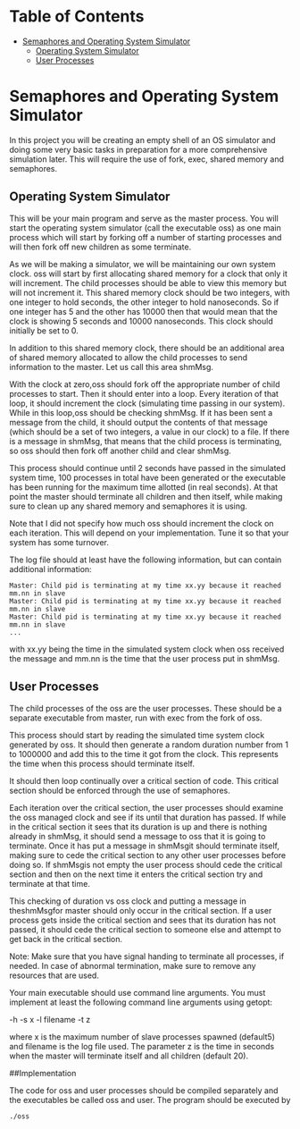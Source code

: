 Table of Contents
=================

   * [Semaphores and Operating System Simulator](#semaphores-and-operating-system-simulator)
      * [Operating System Simulator](#operating-system-simulator)
      * [User Processes](#user-processes)

# Semaphores and Operating System Simulator

In this project you will be creating an empty shell of an OS simulator and doing some very basic tasks in preparation for a more comprehensive simulation later. This will require the use of fork, exec, shared memory and semaphores.

## Operating System Simulator

This will be your main program and serve as the master process. You will start the operating system simulator (call the executable oss) as one main process which will start by forking off a number of starting processes and will then fork off new children as some terminate.

As we will be making a simulator, we will be maintaining our own system clock. oss will start by first allocating shared memory for a clock that only it will increment. The child processes should be able to view this memory but will not increment it. This shared memory clock should be two integers, with one integer to hold seconds, the other integer to hold nanoseconds. So if one integer has 5 and the other has 10000 then that would mean that the clock is showing 5 seconds and 10000 nanoseconds. This clock should initially be set to 0.

In addition to this shared memory clock, there should be an additional area of shared memory allocated to allow the child processes to send information to the master. Let us call this area shmMsg.

With the clock at zero,oss should fork off the appropriate number of child processes to start. Then it should enter into a loop. Every iteration of that loop, it should increment the clock (simulating time passing in our system). While in this loop,oss should be checking shmMsg. If it has been sent a message from the child, it should output the contents of that message (which should be a set of two integers, a value in our clock) to a file. If there is a message in shmMsg, that means that the child process is terminating, so oss should then fork off another child and clear shmMsg. 

This process should continue until 2 seconds have passed in the simulated system time, 100 processes in total have been generated or the executable has been running for the maximum time allotted (in real seconds). At that point the master should terminate all children and then itself, while making sure to clean up any shared memory and semaphores it is using.

Note that I did not specify how much oss should increment the clock on each iteration. This will depend on your implementation. Tune it so that your system has some turnover.

The log file should at least have the following information, but can contain additional information:

```
Master: Child pid is terminating at my time xx.yy because it reached mm.nn in slave
Master: Child pid is terminating at my time xx.yy because it reached mm.nn in slave
Master: Child pid is terminating at my time xx.yy because it reached mm.nn in slave
...
```
with xx.yy being the time in the simulated system clock when oss received the message and mm.nn is the time that the user process put in shmMsg.

## User Processes

The child processes of the oss are the user processes. These should be a separate executable from master, run with exec from the fork of oss.

This process should start by reading the simulated time system clock generated by oss. It should then generate a random duration number from 1 to 1000000 and add this to the time it got from the clock. This represents the time when this process should terminate itself.

It should then loop continually over a critical section of code. This critical section should be enforced through the use of semaphores.

Each iteration over the critical section, the user processes should examine the oss managed clock and see if its until that duration has passed. If while in the critical section it sees that its duration is up and there is nothing already in shmMsg, it should send a message to oss that it is going to terminate. Once it has put a message in shmMsgit should terminate itself, making sure to cede the critical section to any other user processes before doing so. If shmMsgis not empty the user process should cede the critical section and then on the next time it enters the critical section try and terminate at that time.

This checking of duration vs oss clock and putting a message in theshmMsgfor master should only occur in the critical section. If a user process gets inside the critical section and sees that its duration has not passed, it should cede the critical section to someone else and attempt to get back in the critical section.

Note: Make sure that you have signal handing to terminate all processes, if needed. In case of abnormal termination, make sure to remove any resources that are used.

Your main executable should use command line arguments. You must implement at least the following command line arguments using getopt:

-h
-s x
-l filename
-t z

where x is the maximum number of slave processes spawned (default5) and filename is the log file used. The
parameter z is the time in seconds when the master will terminate itself and all children (default 20).

##Implementation

The code for oss and user processes should be compiled separately and the executables be called oss and user.
The program should be executed by

`./oss`

